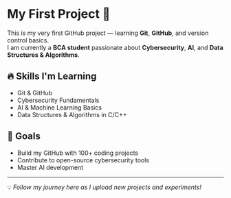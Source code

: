 # My First Project 🚀

This is my very first GitHub project — learning **Git**, **GitHub**, and version control basics.  
I am currently a **BCA student** passionate about **Cybersecurity**, **AI**, and **Data Structures & Algorithms**.

## 🔥 Skills I'm Learning
- Git & GitHub
- Cybersecurity Fundamentals
- AI & Machine Learning Basics
- Data Structures & Algorithms in C/C++

## 📅 Goals
- Build my GitHub with 100+ coding projects
- Contribute to open-source cybersecurity tools
- Master AI development

---

💡 *Follow my journey here as I upload new projects and experiments!*
